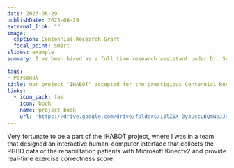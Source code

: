 ```yaml
---
date: 2023-06-29
publishDate: 2023-06-29
external_link: ""
image:
  caption: Centennial Research Grant
  focal_point: Smart
slides: example
summary: I've been hired as a full time research assistant under Dr. Sejuti Rahmna.

tags:
- Personal
title: Our project "IHABOT" accepted for the prestigious Centennial Research Grant.
links:
  - icon_pack: fas
    icon: book
    name: project book
    url: 'https://drive.google.com/drive/folders/13lZBX-3y4UscUBQmNbJJQytok8YWgFwm'
---
```

Very fortunate to be a part of the IHABOT project, where I was in a team that designed an interactive human-computer interface that collects the RGBD data of the rehabilitation patients with Microsoft Kinectv2 and provide real-time exercise correctness score.